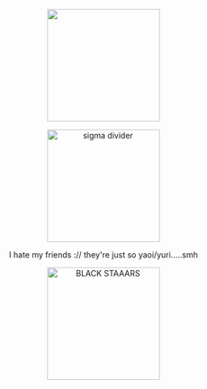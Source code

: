 <p align="center">
    <img width="200" src="https://i.imgur.com/1xND2eY.png"ac xxn00bpwn3rxx on tumblr">
</p>
<p align="center">
    <img width="200" src="https://64.media.tumblr.com/53788712a593bd71cd6ed50576a2f4da/719b4feae2e04570-7b/s1280x1920/d43e72194a2a9b6fbf2f84d005ffce05dc66534a.pnj" alt="sigma divider">
</p>
<p align="center">
I hate my friends :// they're just so yaoi/yuri.....smh
</p>
<p align="center">
    <img width="200" src="https://64.media.tumblr.com/59e7f6103ea2d714d6fe2c73f3c13f5a/5608c1ce863f9968-26/s540x810/5924739802d5fb66bab88152a236622a428f65d8.gifv" alt="BLACK STAAARS">
</p>
